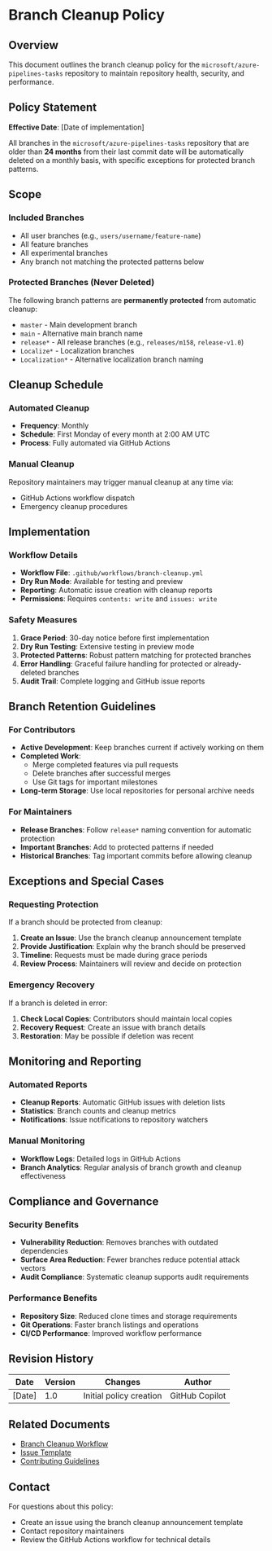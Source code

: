 # Branch Cleanup Policy

## Overview

This document outlines the branch cleanup policy for the `microsoft/azure-pipelines-tasks` repository to maintain repository health, security, and performance.

## Policy Statement

**Effective Date**: [Date of implementation]

All branches in the `microsoft/azure-pipelines-tasks` repository that are older than **24 months** from their last commit date will be automatically deleted on a monthly basis, with specific exceptions for protected branch patterns.

## Scope

### Included Branches
- All user branches (e.g., `users/username/feature-name`)
- All feature branches
- All experimental branches
- Any branch not matching the protected patterns below

### Protected Branches (Never Deleted)
The following branch patterns are **permanently protected** from automatic cleanup:
- `master` - Main development branch
- `main` - Alternative main branch name
- `release*` - All release branches (e.g., `releases/m158`, `release-v1.0`)
- `Localize*` - Localization branches
- `Localization*` - Alternative localization branch naming

## Cleanup Schedule

### Automated Cleanup
- **Frequency**: Monthly
- **Schedule**: First Monday of every month at 2:00 AM UTC
- **Process**: Fully automated via GitHub Actions

### Manual Cleanup
Repository maintainers may trigger manual cleanup at any time via:
- GitHub Actions workflow dispatch
- Emergency cleanup procedures

## Implementation

### Workflow Details
- **Workflow File**: `.github/workflows/branch-cleanup.yml`
- **Dry Run Mode**: Available for testing and preview
- **Reporting**: Automatic issue creation with cleanup reports
- **Permissions**: Requires `contents: write` and `issues: write`

### Safety Measures
1. **Grace Period**: 30-day notice before first implementation
2. **Dry Run Testing**: Extensive testing in preview mode
3. **Protected Patterns**: Robust pattern matching for protected branches
4. **Error Handling**: Graceful failure handling for protected or already-deleted branches
5. **Audit Trail**: Complete logging and GitHub issue reports

## Branch Retention Guidelines

### For Contributors
- **Active Development**: Keep branches current if actively working on them
- **Completed Work**: 
  - Merge completed features via pull requests
  - Delete branches after successful merges
  - Use Git tags for important milestones
- **Long-term Storage**: Use local repositories for personal archive needs

### For Maintainers
- **Release Branches**: Follow `release*` naming convention for automatic protection
- **Important Branches**: Add to protected patterns if needed
- **Historical Branches**: Tag important commits before allowing cleanup

## Exceptions and Special Cases

### Requesting Protection
If a branch should be protected from cleanup:
1. **Create an Issue**: Use the branch cleanup announcement template
2. **Provide Justification**: Explain why the branch should be preserved
3. **Timeline**: Requests must be made during grace periods
4. **Review Process**: Maintainers will review and decide on protection

### Emergency Recovery
If a branch is deleted in error:
1. **Check Local Copies**: Contributors should maintain local copies
2. **Recovery Request**: Create an issue with branch details
3. **Restoration**: May be possible if deletion was recent

## Monitoring and Reporting

### Automated Reports
- **Cleanup Reports**: Automatic GitHub issues with deletion lists
- **Statistics**: Branch counts and cleanup metrics
- **Notifications**: Issue notifications to repository watchers

### Manual Monitoring
- **Workflow Logs**: Detailed logs in GitHub Actions
- **Branch Analytics**: Regular analysis of branch growth and cleanup effectiveness

## Compliance and Governance

### Security Benefits
- **Vulnerability Reduction**: Removes branches with outdated dependencies
- **Surface Area Reduction**: Fewer branches reduce potential attack vectors
- **Audit Compliance**: Systematic cleanup supports audit requirements

### Performance Benefits
- **Repository Size**: Reduced clone times and storage requirements
- **Git Operations**: Faster branch listings and operations
- **CI/CD Performance**: Improved workflow performance

## Revision History

| Date | Version | Changes | Author |
|------|---------|---------|---------|
| [Date] | 1.0 | Initial policy creation | GitHub Copilot |

## Related Documents

- [Branch Cleanup Workflow](../.github/workflows/branch-cleanup.yml)
- [Issue Template](../.github/ISSUE_TEMPLATE/branch_cleanup_announcement.yml)
- [Contributing Guidelines](../CONTRIBUTING.md)

## Contact

For questions about this policy:
- Create an issue using the branch cleanup announcement template
- Contact repository maintainers
- Review the GitHub Actions workflow for technical details